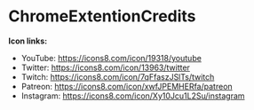 # ChromeExtentionCredits

**Icon links:**
* YouTube: https://icons8.com/icon/19318/youtube
* Twitter: https://icons8.com/icon/13963/twitter
* Twitch: https://icons8.com/icon/7qFfaszJSlTs/twitch
* Patreon: https://icons8.com/icon/xwfJPEMHERfa/patreon
* Instagram: https://icons8.com/icon/Xy10Jcu1L2Su/instagram
